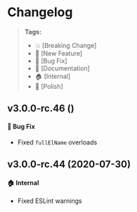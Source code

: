 Changelog
=========

> **Tags:**
> - :boom:       [Breaking Change]
> - :rocket:     [New Feature]
> - :bug:        [Bug Fix]
> - :memo:       [Documentation]
> - :house:      [Internal]
> - :nail_care:  [Polish]

## v3.0.0-rc.46 ()

#### :bug: Bug Fix

* Fixed `fullElName` overloads

## v3.0.0-rc.44 (2020-07-30)

#### :house: Internal

* Fixed ESLint warnings
